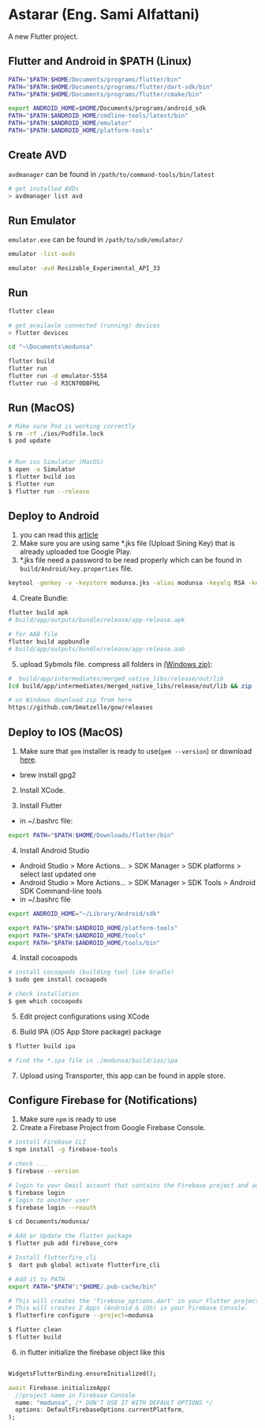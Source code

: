 # Astarar (Eng. Sami Alfattani)

A new Flutter project.

## Flutter and Android in $PATH (Linux)
```bash
PATH="$PATH:$HOME/Documents/programs/flutter/bin"
PATH="$PATH:$HOME/Documents/programs/flutter/dart-sdk/bin"
PATH="$PATH:$HOME/Documents/programs/flutter/cmake/bin"

export ANDROID_HOME=$HOME/Documents/programs/android_sdk
PATH="$PATH:$ANDROID_HOME/cmdline-tools/latest/bin"
PATH="$PATH:$ANDROID_HOME/emulator"
PATH="$PATH:$ANDROID_HOME/platform-tools"
```

## Create AVD
`avdmanager` can be found in `/path/to/command-tools/bin/latest`

```bash
# get installed AVDs
> avdmanager list avd 
```

## Run Emulator
`emulator.exe` can be found in `/path/to/sdk/emulator/`

```bash
emulator -list-avds

emulator -avd Resizable_Experimental_API_33

```


## Run
```bash
flutter clean

# get availavle connected (running) devices
> flutter devices

cd "~\Documents\modunsa"

flutter build
flutter run
flutter run -d emulator-5554 
flutter run -d R3CN70DBFHL
```

## Run (MacOS)

```bash
# Make sure Pod is working correctly
$ rm -rf ./ios/Podfile.lock
$ pod update


# Run ios Simulator (MacOS)
$ open -a Simulator
$ flutter build ios
$ flutter run
$ flutter run --release
```


## Deploy to Android
1. you can read this [article](https://docs.flutter.dev/deployment/android)
2. Make sure you are using same *.jks file (Upload Sining Key) that is already uploaded toe Google Play.
3. *.jks file need a password to be read properly which can be found in `build/Android/key.properties` file.
```bash
keytool -genkey -v -keystore modunsa.jks -alias modunsa -keyalg RSA -keysize 2048 -validity 10000 
```

4. Create Bundle:
```bash
flutter build apk
# build/app/outputs/bundle/release/app-release.apk

# for AAB file
flutter build appbundle
# build/app/outputs/bundle/release/app-release.aab
```

5. upload Sybmols file. compress all folders in [(Windows zip)](https://github.com/bmatzelle/gow/releases):
```bash
#  build/app/intermediates/merged_native_libs/release/out/lib
(cd build/app/intermediates/merged_native_libs/release/out/lib && zip -r ../../../../../../app/outputs/bundle/release/symbols.zip *)

# on Windows download zip from here 
https://github.com/bmatzelle/gow/releases
```

## Deploy to IOS (MacOS)

1. Make sure that `gem` installer is ready to use(`gem --version`) or download [here](https://www.ruby-lang.org/en/downloads/).
- brew install gpg2

2. Install XCode.

3. Install Flutter
- in ~/.bashrc file: 
```bash
export PATH="$PATH:$HOME/Downloads/flutter/bin"
```

4. Install Android Studio
- Android Studio > More Actions... > SDK Manager > SDK platforms > select last updated one
- Android Studio > More Actions... > SDK Manager > SDK Tools > Android SDK Command-line tools 
- in ~/.bashrc file
```bash
export ANDROID_HOME="~/Library/Android/sdk"

export PATH="$PATH:$ANDROID_HOME/platform-tools"
export PATH="$PATH:$ANDROID_HOME/tools"
export PATH="$PATH:$ANDROID_HOME/tools/bin"

```


4. Install cocoapods
```bash
# install cocoapods (building tool like Gradle)
$ sudo gem install cocoapods

# check installation 
$ gem which cocoapods
```
5. Edit project configurations using XCode

6. Build IPA (iOS App Store package) package
```bash
$ flutter build ipa

# find the *.ipa file in ./modunsa/build/ios/ipa
```
7. Upload using Transporter, this app can be found in apple store.

## Configure Firebase for (Notifications)
1. Make sure `npm` is ready to use
2. Create a Firebase Project from Google Firebase Console.
```bash
# install Firebase CLI
$ npm install -g firebase-tools

# check ...
$ firebase --version

# login to your Gmail account that contains the Firebase project and authorize it.
$ firebase login 
# login to another user
$ firebase login --reauth

$ cd Documents/modunsa/

# Add or Update the flutter package 
$ flutter pub add firebase_core

# Install flutterfire_cli 
$  dart pub global activate flutterfire_cli

# Add it to PATH
export PATH="$PATH":"$HOME/.pub-cache/bin"

# This will creates the 'firebase_options.dart' in your Flutter project.
# This will creates 2 Apps (Android & iOS) in your Firebase Console.
$ flutterfire configure --project=modunsa

$ flutter clean
$ flutter build
```

6. in flutter initialize the firebase object like this
```dart

WidgetsFlutterBinding.ensureInitialized();

await Firebase.initializeApp(
  //project name in Firebase Console
  name: "modunsa", /* DON'T USE IT WITH DEFAULT OPTIONS */
  options: DefaultFirebaseOptions.currentPlatform,
);

```


